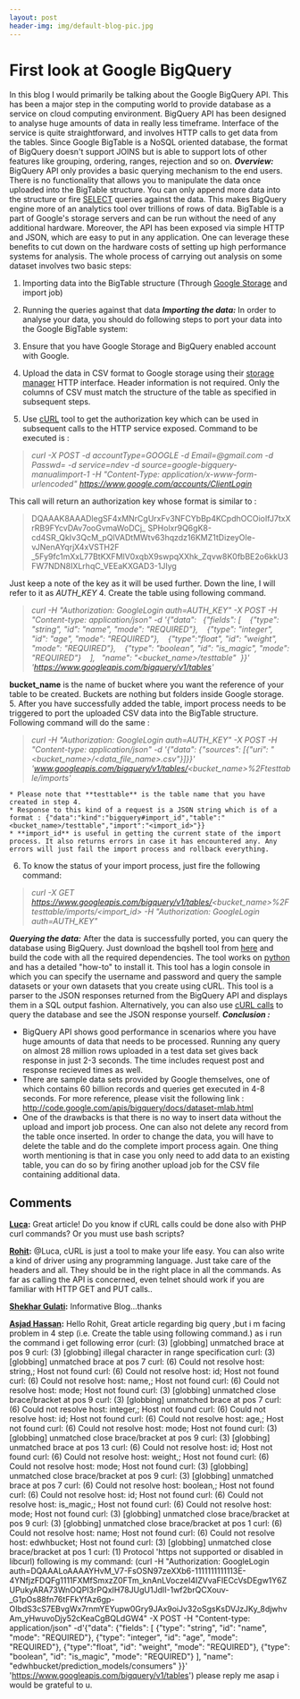 ```yaml
---
layout: post
header-img: img/default-blog-pic.jpg
---
```


# First look at Google BigQuery

In this blog I would primarily be talking about the Google BigQuery API. This has been a major step in the computing world to provide database as a service on cloud computing environment. BigQuery API has been designed to analyse huge amounts of data in really less timeframe. Interface of the service is quite straightforward, and involves HTTP calls to get data from the tables. Since Google BigTable is a NoSQL oriented database, the format of BigQuery doesn't support JOINS but is able to support lots of other features like grouping, ordering, ranges, rejection and so on.  _**Overview:**_ BigQuery API only provides a basic querying mechanism to the end users. There is no functionality that allows you to manipulate the data once uploaded into the BigTable structure. You can only append more data into the structure or fire [SELECT](http://code.google.com/apis/bigquery/docs/query-reference.html) queries against the data. This makes BigQuery engine more of an analytics tool over trillions of rows of data. BigTable is a part of Google's storage servers and can be run without the need of any additional hardware. Moreover, the API has been exposed via simple HTTP and JSON, which are easy to put in any application. One can leverage these benefits to cut down on the hardware costs of setting up high performance systems for analysis. The whole process of carrying out analysis on some dataset involves two basic steps: 

  1. Importing data into the BigTable structure (Through [Google Storage](http://code.google.com/apis/storage/) and import job)
  2. Running the queries against that data
_**Importing the data:**_ In order to analyse your data, you should do following steps to port your data into the Google BigTable system: 

  1. Ensure that you have Google Storage and BigQuery enabled account with Google.
  2. Upload the data in CSV format to Google storage using their [storage manager](https://sandbox.google.com/storage/m/) HTTP interface. Header information is not required. Only the columns of CSV must match the structure of the table as specified in subsequent steps.
  3. Use [cURL](http://curl.haxx.se/download.html) tool to get the authorization key which can be used in subsequent calls to the HTTP service exposed. Command to be executed is : 

> _curl -X POST -d accountType=GOOGLE -d Email=<email>@gmail.com -d Passwd=<password> -d service=ndev -d source=google-bigquery-manualimport-1 -H "Content-Type: application/x-www-form-urlencoded" https://www.google.com/accounts/ClientLogin_

This call will return an authorization key whose format is similar to : 

> DQAAAK8AAADlegSF4xMNrCgUrxFv3NFCYbBp4KCpdhOCOioIfJ7txXrRB9FYcvDAv7ooGvmaWoDCj_ SPHolxr9Q6gK8-cd4SR_QkIv3QcM_pQlVADtMWtv63hqzdz16KMZ1tDizeyOIe-vJNenAYqrjX4xVSTH2F _5Fy9fc1mXxL77BtKXFMlV0xqbX9swpqXXhk_Zqvw8K0fbBE2o6kkU3FW7NDN8IXLrhqC_VEEaKXGAD3-1JIyg

Just keep a note of the key as it will be used further. Down the line, I will refer to it as _AUTH_KEY_
  4. Create the table using following command. 

> _curl -H "Authorization: GoogleLogin auth=AUTH_KEY" -X POST -H "Content-type: application/json" -d '{"data":   {"fields": [    {"type": "string", "id": "name", "mode": "REQUIRED"},    {"type": "integer", "id": "age", "mode": "REQUIRED"},    {"type":"float", "id": "weight", "mode": "REQUIRED"},    {"type": "boolean", "id": "is_magic", "mode": "REQUIRED"}    ],   "name": "<bucket_name>/testtable"  }}' 'https://www.googleapis.com/bigquery/v1/tables'_

**bucket_name** is the name of bucket where you want the reference of your table to be created. Buckets are nothing but folders inside Google storage.
  5. After you have successfully added the table, import process needs to be triggered to port the uploaded CSV data into the BigTable structure. Following command will do the same : 

> _curl -H "Authorization: GoogleLogin auth=AUTH_KEY" -X POST -H "Content-type: application/json" -d '{"data": {"sources": [{"uri": "<bucket_name>/<data_file_name>.csv"}]}}' 'www.googleapis.com/bigquery/v1/tables/<bucket_name>%2Ftesttable/imports'_

    * Please note that **testtable** is the table name that you have created in step 4.
    * Response to this kind of a request is a JSON string which is of a format : {"data":"kind":"bigquery#import_id","table":"<bucket_name>/testtable","import":"<import_id>"}}
    * **import_id** is useful in getting the current state of the import process. It also returns errors in case it has encountered any. Any errors will just fail the import process and rollback everything.
  6. To know the status of your import process, just fire the following command: 

> _curl -X GET https://www.googleapis.com/bigquery/v1/tables/<bucket_name>%2Ftesttable/imports/<import_id> -H "Authorization: GoogleLogin auth=AUTH_KEY"_

_**Querying the data:**_ After the data is successfully ported, you can query the database using BigQuery. Just download the bqshell tool from [here](http://code.google.com/p/bigquery/) and build the code with all the required dependencies. The tool works on [python](http://www.python.org/) and has a detailed "how-to" to install it. This tool has a login console in which you can specify the username and password and query the sample datasets or your own datasets that you create using cURL. This tool is a parser to the JSON responses returned from the BigQuery API and displays them in a SQL output fashion. Alternatively, you can also use [cURL calls](http://code.google.com/apis/bigquery/docs/libraries.html#curl) to query the database and see the JSON response yourself. _**Conclusion :**_

  * BigQuery API shows good performance in scenarios where you have huge amounts of data that needs to be processed. Running any query on almost 28 million rows uploaded in a test data set gives back response in just 2-3 seconds. The time includes request post and response recieved times as well.
  * There are sample data sets provided by Google themselves, one of which contains 60 billion records and queries get executed in 4-8 seconds. For more reference, please visit the following link : http://code.google.com/apis/bigquery/docs/dataset-mlab.html
  * One of the drawbacks is that there is no way to insert data without the upload and import job process. One can also not delete any record from the table once inserted. In order to change the data, you will have to delete the table and do the complete import process again. One thing worth mentioning is that in case you only need to add data to an existing table, you can do so by firing another upload job for the CSV file containing additional data.

## Comments

**[Luca](#3420 "2010-11-30 18:15:35"):** Great article! Do you know if cURL calls could be done also with PHP curl commands? Or you must use bash scripts?

**[Rohit](#3429 "2010-12-02 09:32:08"):** @Luca, cURL is just a tool to make your life easy. You can also write a kind of driver using any programming language. Just take care of the headers and all. They should be in the right place in all the commands. As far as calling the API is concerned, even telnet should work if you are familiar with HTTP GET and PUT calls..

**[Shekhar Gulati](#3265 "2010-11-18 21:59:08"):** Informative Blog...thanks

**[Asjad Hassan](#6007 "2011-10-11 12:06:26"):** Hello Rohit, Great article regarding big query ,but i m facing problem in 4 step (i.e. Create the table using following command.) as i run the command i get following error (curl: (3) [globbing] unmatched brace at pos 9 curl: (3) [globbing] illegal character in range specification curl: (3) [globbing] unmatched brace at pos 7 curl: (6) Could not resolve host: string,; Host not found curl: (6) Could not resolve host: id; Host not found curl: (6) Could not resolve host: name,; Host not found curl: (6) Could not resolve host: mode; Host not found curl: (3) [globbing] unmatched close brace/bracket at pos 9 curl: (3) [globbing] unmatched brace at pos 7 curl: (6) Could not resolve host: integer,; Host not found curl: (6) Could not resolve host: id; Host not found curl: (6) Could not resolve host: age,; Host not found curl: (6) Could not resolve host: mode; Host not found curl: (3) [globbing] unmatched close brace/bracket at pos 9 curl: (3) [globbing] unmatched brace at pos 13 curl: (6) Could not resolve host: id; Host not found curl: (6) Could not resolve host: weight,; Host not found curl: (6) Could not resolve host: mode; Host not found curl: (3) [globbing] unmatched close brace/bracket at pos 9 curl: (3) [globbing] unmatched brace at pos 7 curl: (6) Could not resolve host: boolean,; Host not found curl: (6) Could not resolve host: id; Host not found curl: (6) Could not resolve host: is_magic,; Host not found curl: (6) Could not resolve host: mode; Host not found curl: (3) [globbing] unmatched close brace/bracket at pos 9 curl: (3) [globbing] unmatched close brace/bracket at pos 1 curl: (6) Could not resolve host: name; Host not found curl: (6) Could not resolve host: edwhbucket; Host not found curl: (3) [globbing] unmatched close brace/bracket at pos 1 curl: (1) Protocol 'https not supported or disabled in libcurl) following is my command: (curl -H "Authorization: GoogleLogin auth=DQAAALoAAAAYHvM_V7-FsOSN97zeXXb6-1111111111113E-4YNfjzFDQFg1111FXMfSmxzZ0FTm_knAnLVoczeI4IZVvaFIECcVsDEgw1Y6ZUPukyARA73WnOQPI3rPQxIH78JUgU1JdII-1wf2brQCXouv-_G1pOs88fn76tFFkYfAz6gp-OIbdS3cS7EBvgWx7rnmYEYupw0Gry9JAx9oiJv32oSgsKsDVJzJKy_8djwhvAm_yHwuvoDjy52cKeaCgBQLdGW4" -X POST -H "Content-type: application/json" -d'{"data": {"fields": [ {"type": "string", "id": "name", "mode": "REQUIRED"}, {"type": "integer", "id": "age", "mode": "REQUIRED"}, {"type":"float", "id": "weight", "mode": "REQUIRED"}, {"type": "boolean", "id": "is_magic", "mode": "REQUIRED"} ], "name": "edwhbucket/prediction_models/consumers" }}' 'https://www.googleapis.com/bigquery/v1/tables') please reply me asap i would be grateful to u.


